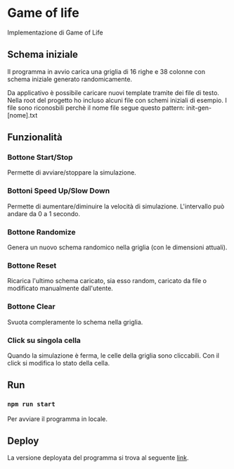 
# Game of life

Implementazione di Game of Life

## Schema iniziale

Il programma in avvio carica una griglia di 16 righe e 38 colonne con schema iniziale generato randomicamente.

Da applicativo è possibile caricare nuovi template tramite dei file di testo.
Nella root del progetto ho incluso alcuni file con schemi iniziali di esempio. I file sono riconosbili perchè il nome file segue questo pattern: init-gen-[nome].txt 

## Funzionalità

### Bottone Start/Stop
Permette di avviare/stoppare la simulazione.

### Bottoni Speed Up/Slow Down
Permette di aumentare/diminuire la velocità di simulazione. L'intervallo può andare da 0 a 1 secondo.

### Bottone Randomize
Genera un nuovo schema randomico nella griglia (con le dimensioni attuali).

### Bottone Reset
Ricarica l'ultimo schema caricato, sia esso random, caricato da file o modificato manualmente dall'utente.

### Bottone Clear
Svuota compleramente lo schema nella griglia.

### Click su singola cella
Quando la simulazione è ferma, le celle della griglia sono cliccabili.
Con il click si modifica lo stato della cella.



## Run

### `npm run start`

Per avviare il programma in locale.

## Deploy

La versione deployata del programma si trova al seguente [link](http://gameoflife.fedeviotti.com.s3-website.eu-south-1.amazonaws.com/).
